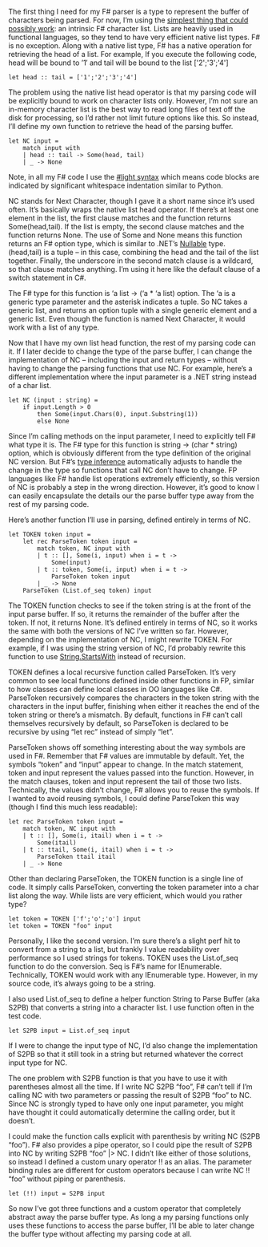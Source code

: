 The first thing I need for my F\# parser is a type to represent the
buffer of characters being parsed. For now, I’m using the [simplest
thing that could possibly
work](http://www.artima.com/intv/simplest.html): an intrinsic F\#
character list. Lists are heavily used in functional languages, so they
tend to have very efficient native list types. F\# is no exception.
Along with a native list type, F\# has a native operation for retrieving
the head of a list. For example, If you execute the following code, head
will be bound to ’1′ and tail will be bound to the list ['2';'3';'4']

``` {.brush: .fsharp}
let head :: tail = ['1';'2';'3';'4']
```

The problem using the native list head operator is that my parsing code
will be explicitly bound to work on character lists only. However, I’m
not sure an in-memory character list is the best way to read long files
of text off the disk for processing, so I’d rather not limit future
options like this. So instead, I’ll define my own function to retrieve
the head of the parsing buffer.

``` {.brush: .fsharp}
let NC input =
    match input with
    | head :: tail -> Some(head, tail)
    | _ -> None
```

Note, in all my F\# code I use the [\#light
syntax](http://blogs.msdn.com/dsyme/archive/2006/08/24/715626.aspx)
which means code blocks are indicated by significant whitespace
indentation similar to Python.

NC stands for Next Character, though I gave it a short name since it’s
used often. It’s basically wraps the native list head operator. If
there’s at least one element in the list, the first clause matches and
the function returns Some(head,tail). If the list is empty, the second
clause matches and the function returns None. The use of Some and None
means this function returns an F\# option type, which is similar to
.NET’s
[Nullable](http://msdn2.microsoft.com/en-us/library/system.nullable.aspx)
type. (head,tail) is a tuple – in this case, combining the head and the
tail of the list together. Finally, the underscore in the second match
clause is a wildcard, so that clause matches anything. I’m using it here
like the default clause of a switch statement in C\#.

The F\# type for this function is ‘a list -\> (‘a \* ‘a list) option.
The ‘a is a generic type parameter and the asterisk indicates a tuple.
So NC takes a generic list, and returns an option tuple with a single
generic element and a generic list. Even though the function is named
Next Character, it would work with a list of any type.

Now that I have my own list head function, the rest of my parsing code
can it. If I later decide to change the type of the parse buffer, I can
change the implementation of NC – including the input and return types –
without having to change the parsing functions that use NC. For example,
here’s a different implementation where the input parameter is a .NET
string instead of a char list.

``` {.brush: .fsharp}
let NC (input : string) =
    if input.Length > 0
        then Some(input.Chars(0), input.Substring(1))
        else None
```

Since I’m calling methods on the input parameter, I need to explicitly
tell F\# what type it is. The F\# type for this function is string -\>
(char \* string) option, which is obviously different from the type
definition of the original NC version. But F\#’s [type
inference](http://devhawk.net/2007/11/29/F+Hawkeye+Type+Inference.aspx)
automatically adjusts to handle the change in the type so functions that
call NC don’t have to change. FP languages like F\# handle list
operations extremely efficiently, so this version of NC is probably a
step in the wrong direction. However, it’s good to know I can easily
encapsulate the details our the parse buffer type away from the rest of
my parsing code.

Here’s another function I’ll use in parsing, defined entirely in terms
of NC.

``` {.brush:fsharp}
let TOKEN token input =
    let rec ParseToken token input =
        match token, NC input with
        | t :: [], Some(i, input) when i = t ->
            Some(input)
        | t :: token, Some(i, input) when i = t ->
            ParseToken token input
        | _ -> None
    ParseToken (List.of_seq token) input
```

The TOKEN function checks to see if the token string is at the front of
the input parse buffer. If so, it returns the remainder of the buffer
after the token. If not, it returns None. It’s defined entirely in terms
of NC, so it works the same with both the versions of NC I’ve written so
far. However, depending on the implementation of NC, I might rewrite
TOKEN. For example, if I was using the string version of NC, I’d
probably rewrite this function to use
[String.StartsWith](http://msdn2.microsoft.com/en-us/library/system.string.startswith.aspx)
instead of recursion.

TOKEN defines a local recursive function called ParseToken. It’s very
common to see local functions defined inside other functions in FP,
similar to how classes can define local classes in OO languages like
C\#. ParseToken recursively compares the characters in the token string
with the characters in the input buffer, finishing when either it
reaches the end of the token string or there’s a mismatch. By default,
functions in F\# can’t call themselves recursively by default, so
ParseToken is declared to be recursive by using “let rec” instead of
simply “let”.

ParseToken shows off something interesting about the way symbols are
used in F\#. Remember that F\# values are immutable by default. Yet, the
symbols “token” and “input” appear to change. In the match statement,
token and input represent the values passed into the function. However,
in the match clauses, token and input represent the tail of those two
lists. Technically, the values didn’t change, F\# allows you to reuse
the symbols. If I wanted to avoid reusing symbols, I could define
ParseToken this way (though I find this much less readable):

``` {.brush:fsharp}
let rec ParseToken token input =
    match token, NC input with
    | t :: [], Some(i, itail) when i = t ->
        Some(itail)
    | t :: ttail, Some(i, itail) when i = t ->
        ParseToken ttail itail
    | _ -> None
```

Other than declaring ParseToken, the TOKEN function is a single line of
code. It simply calls ParseToken, converting the token parameter into a
char list along the way. While lists are very efficient, which would you
rather type?

``` {.brush: .fsharp}
let token = TOKEN ['f';'o';'o'] input
let token = TOKEN "foo" input
```

Personally, I like the second version. I’m sure there’s a slight perf
hit to convert from a string to a list, but frankly I value readability
over performance so I used strings for tokens. TOKEN uses the
List.of\_seq function to do the conversion. Seq is F\#’s name for
IEnumerable. Technically, TOKEN would work with any IEnumerable type.
However, in my source code, it’s always going to be a string.

I also used List.of\_seq to define a helper function String to Parse
Buffer (aka S2PB) that converts a string into a character list. I use
function often in the test code.

``` {.brush:fsharp}
let S2PB input = List.of_seq input
```

If I were to change the input type of NC, I’d also change the
implementation of S2PB so that it still took in a string but returned
whatever the correct input type for NC.

The one problem with S2PB function is that you have to use it with
parentheses almost all the time. If I write NC S2PB “foo”, F\# can’t
tell if I’m calling NC with two parameters or passing the result of S2PB
“foo” to NC. Since NC is strongly typed to have only one input
parameter, you might have thought it could automatically determine the
calling order, but it doesn’t.

I could make the function calls explicit with parenthesis by writing NC
(S2PB “foo”). F\# also provides a pipe operator, so I could pipe the
result of S2PB into NC by writing S2PB “foo” |\> NC. I didn’t like
either of those solutions, so instead I defined a custom unary operator
!! as an alias. The parameter binding rules are different for custom
operators because I can write NC !! “foo” without piping or parenthesis.

``` {.brush: .fsharp}
let (!!) input = S2PB input
```

So now I’ve got three functions and a custom operator that completely
abstract away the parse buffer type. As long a my parsing functions only
uses these functions to access the parse buffer, I’ll be able to later
change the buffer type without affecting my parsing code at all.

